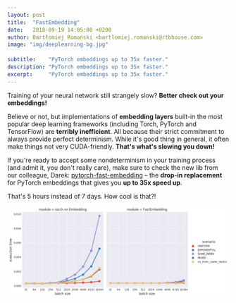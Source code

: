 ```yaml
---
layout: post
title:  "FastEmbedding"
date:   2018-09-19 14:05:00 +0200
author: Bartłomiej Romański <bartlomiej.romanski@rtbhouse.com>
image: "img/deeplearning-bg.jpg"

subtitle:    "PyTorch embeddings up to 35x faster."
description: "PyTorch embeddings up to 35x faster."
excerpt:     "PyTorch embeddings up to 35x faster."
---
```


Training of your neural network still strangely slow? **Better check out your embeddings!**

Believe or not, but implementations of **embedding layers** built-in the most popular deep learning frameworks (including Torch, PyTorch and TensorFlow) are **terribly inefficient**. All because their strict commitment to always provide perfect determinism. While it's good thing in general, it often make things not very CUDA-friendly. **That's what's slowing you down!**

If you're ready to accept some nondeterminism in your training process (and admit it, you don't really care), make sure to check the new lib from our colleague, Darek: <a href="https://github.com/RTBHOUSE/pytorch-fast-embedding">pytorch-fast-embedding</a> – the **drop-in replacement** for PyTorch embeddings that gives you **up to 35x speed up**.

That's 5 hours instead of 7 days. How cool is that?!

<img src="/img/fast_embeddings.png">


